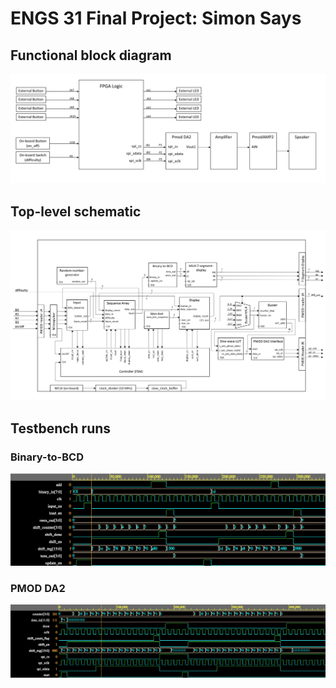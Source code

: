 # ENGS 31 Final Project: Simon Says

## Functional block diagram
![image](Functional_Block_Diagram.png)

## Top-level schematic
![image](Top_Level_Schematic.png)

## Testbench runs
### Binary-to-BCD
![image](Binary_to_BCD_TB.png)
### PMOD DA2
![image](pmod_da2_tb.png)




